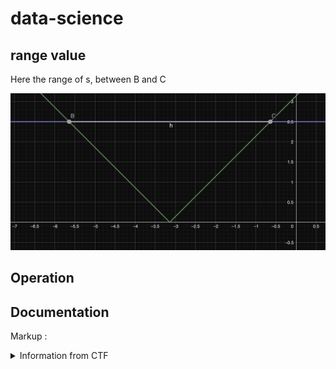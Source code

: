# data-science

## range value

Here the range of s, between B and C

![graph](assets/graph.png)


## Operation

## Documentation

Markup : <details>
           <summary>Information from CTF</summary>

Data Science
============

This challenge

  - creates an (x,y) table for an inverted parabola in the range a <= x <= b, equidistant x, 1000 + 1 points
  - takes square root of the positive (y > 0) points
  - then effectively rotates the plot 90 degrees CCW, and tabulates the result using the same grid as in step 1
  - finally it shifts the curve along the new vertical so that it goes through the origin and uses the grid
    to compute the integral under the section of the plot that is positive, up to at most tip of the parabola.
    (Integration only happens in spirit because it is technically wrong - the code does avoid double-counting
     when neighboring points fall into the same histogram bin, and works well when neighboring points fall into
     neighboring bins. However, the math does not handle the case when there is a gap between neighboring points.)

Tabulation, shifting and integration are done in one step so no extra storage is used. The challenge is that the
integral is seemingly positive (nonnegative), but you can only win if your end result is minus pi.

Two things can be exploited:

  1) the positivity check in the final integration is off by one, so one negative histogram bin may contribute.
     However, the largest bin size is a little shy of 0.8 (b - a < 800), so this is insufficient for reaching a
     negative enough result. The baby challenge is designed to be solvable this way - barely.

  2) the y>0 condition for the sqrt is done via comparison to the roots of the parabola. Depending on the coeffs
     A, B, C (about 50% chance), the parabola evaluates to negative at the root due to round-off error in 64-bit
     FP, so sqrt yields -nan. Upon histogramming, this gives a large negative bin index, fooling the range checks
     in the final integration. Done correctly, this gives you many bins with negative function values.

     You then need to carefully tune the [a,b] range to achieve precisely minus pi within 64-bit FP precision.
     Round-off errors can spoil this, ofc, but there is a reasonable O(1-10%) overall chance of success even with
     my relatively crappy alg.

</details>

